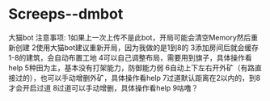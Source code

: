 # Screeps--dmbot
大猫bot
注意事项:
1如果上一次上传不是此bot，开局可能会清空Memory然后重新创建
2使用大猫bot建议重新开局，因为我做的是1到8的
3添加房间后就会缓存1-8的建筑，会自动布置工地
4可以自己调整布局，需要用到旗子，具体操作看help
5种田为主，基本没有打架能力，防御能力弱
6自动上下左右开外矿（有路直接过的），也可以手动增删外矿，具体操作看help
7过道默认距离在2以内的，到8才会开启过道
8过道可以手动增删，具体操作看help
9咕噜？
